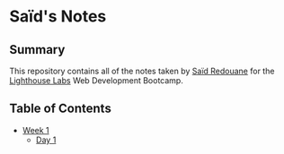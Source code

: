 # Saïd's Notes
## Summary 
This repository contains all of the notes taken by [Saïd Redouane](https://github.com/Amazigh-SR) for the [Lighthouse Labs](https://www.lighthouselabs.ca/) Web Development Bootcamp.

## Table of Contents
* [Week 1](/Week_1)
  * [Day 1](/Week_1/Day_1)

